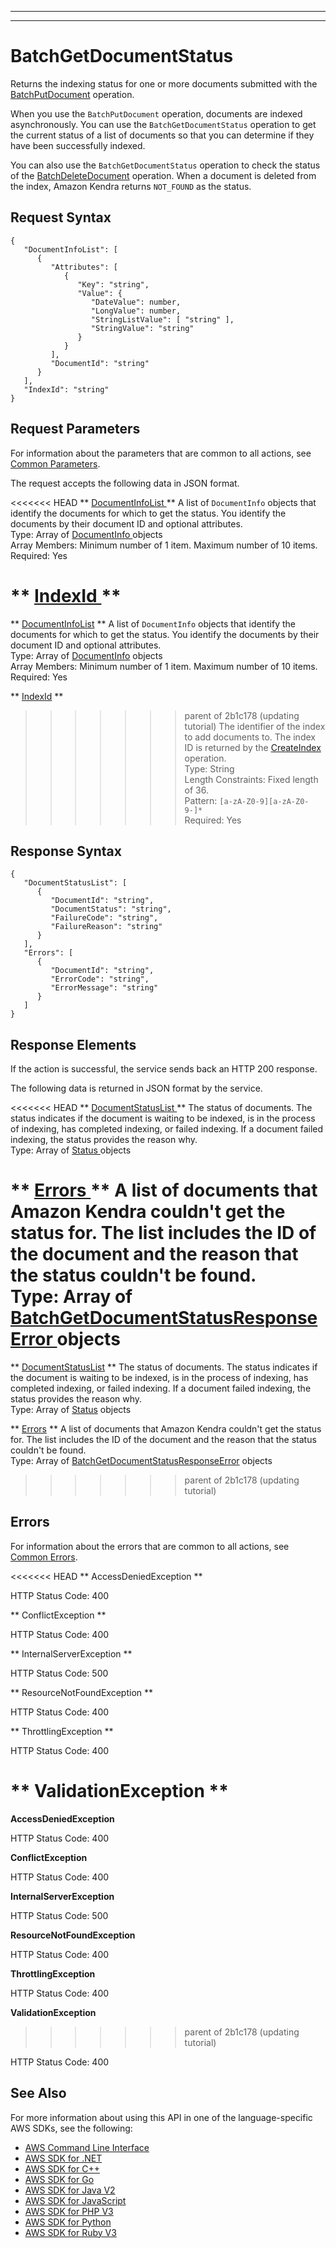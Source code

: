 --------

--------

# BatchGetDocumentStatus<a name="API_BatchGetDocumentStatus"></a>

Returns the indexing status for one or more documents submitted with the [ BatchPutDocument](https://docs.aws.amazon.com/kendra/latest/dg/API_BatchPutDocument.html) operation\.

When you use the `BatchPutDocument` operation, documents are indexed asynchronously\. You can use the `BatchGetDocumentStatus` operation to get the current status of a list of documents so that you can determine if they have been successfully indexed\.

You can also use the `BatchGetDocumentStatus` operation to check the status of the [ BatchDeleteDocument](https://docs.aws.amazon.com/kendra/latest/dg/API_BatchDeleteDocument.html) operation\. When a document is deleted from the index, Amazon Kendra returns `NOT_FOUND` as the status\.

## Request Syntax<a name="API_BatchGetDocumentStatus_RequestSyntax"></a>

```
{
   "DocumentInfoList": [ 
      { 
         "Attributes": [ 
            { 
               "Key": "string",
               "Value": { 
                  "DateValue": number,
                  "LongValue": number,
                  "StringListValue": [ "string" ],
                  "StringValue": "string"
               }
            }
         ],
         "DocumentId": "string"
      }
   ],
   "IndexId": "string"
}
```

## Request Parameters<a name="API_BatchGetDocumentStatus_RequestParameters"></a>

For information about the parameters that are common to all actions, see [Common Parameters](CommonParameters.md)\.

The request accepts the following data in JSON format\.

<<<<<<< HEAD
 ** [ DocumentInfoList ](#API_BatchGetDocumentStatus_RequestSyntax) **   <a name="Kendra-BatchGetDocumentStatus-request-DocumentInfoList"></a>
A list of `DocumentInfo` objects that identify the documents for which to get the status\. You identify the documents by their document ID and optional attributes\.  
Type: Array of [ DocumentInfo ](API_DocumentInfo.md) objects  
Array Members: Minimum number of 1 item\. Maximum number of 10 items\.  
Required: Yes

 ** [ IndexId ](#API_BatchGetDocumentStatus_RequestSyntax) **   <a name="Kendra-BatchGetDocumentStatus-request-IndexId"></a>
=======
 ** [DocumentInfoList](#API_BatchGetDocumentStatus_RequestSyntax) **   <a name="Kendra-BatchGetDocumentStatus-request-DocumentInfoList"></a>
A list of `DocumentInfo` objects that identify the documents for which to get the status\. You identify the documents by their document ID and optional attributes\.  
Type: Array of [DocumentInfo](API_DocumentInfo.md) objects  
Array Members: Minimum number of 1 item\. Maximum number of 10 items\.  
Required: Yes

 ** [IndexId](#API_BatchGetDocumentStatus_RequestSyntax) **   <a name="Kendra-BatchGetDocumentStatus-request-IndexId"></a>
>>>>>>> parent of 2b1c178 (updating tutorial)
The identifier of the index to add documents to\. The index ID is returned by the [ CreateIndex ](https://docs.aws.amazon.com/kendra/latest/dg/API_CreateIndex.html) operation\.  
Type: String  
Length Constraints: Fixed length of 36\.  
Pattern: `[a-zA-Z0-9][a-zA-Z0-9-]*`   
Required: Yes

## Response Syntax<a name="API_BatchGetDocumentStatus_ResponseSyntax"></a>

```
{
   "DocumentStatusList": [ 
      { 
         "DocumentId": "string",
         "DocumentStatus": "string",
         "FailureCode": "string",
         "FailureReason": "string"
      }
   ],
   "Errors": [ 
      { 
         "DocumentId": "string",
         "ErrorCode": "string",
         "ErrorMessage": "string"
      }
   ]
}
```

## Response Elements<a name="API_BatchGetDocumentStatus_ResponseElements"></a>

If the action is successful, the service sends back an HTTP 200 response\.

The following data is returned in JSON format by the service\.

<<<<<<< HEAD
 ** [ DocumentStatusList ](#API_BatchGetDocumentStatus_ResponseSyntax) **   <a name="Kendra-BatchGetDocumentStatus-response-DocumentStatusList"></a>
The status of documents\. The status indicates if the document is waiting to be indexed, is in the process of indexing, has completed indexing, or failed indexing\. If a document failed indexing, the status provides the reason why\.  
Type: Array of [ Status ](API_Status.md) objects

 ** [ Errors ](#API_BatchGetDocumentStatus_ResponseSyntax) **   <a name="Kendra-BatchGetDocumentStatus-response-Errors"></a>
A list of documents that Amazon Kendra couldn't get the status for\. The list includes the ID of the document and the reason that the status couldn't be found\.  
Type: Array of [ BatchGetDocumentStatusResponseError ](API_BatchGetDocumentStatusResponseError.md) objects
=======
 ** [DocumentStatusList](#API_BatchGetDocumentStatus_ResponseSyntax) **   <a name="Kendra-BatchGetDocumentStatus-response-DocumentStatusList"></a>
The status of documents\. The status indicates if the document is waiting to be indexed, is in the process of indexing, has completed indexing, or failed indexing\. If a document failed indexing, the status provides the reason why\.  
Type: Array of [Status](API_Status.md) objects

 ** [Errors](#API_BatchGetDocumentStatus_ResponseSyntax) **   <a name="Kendra-BatchGetDocumentStatus-response-Errors"></a>
A list of documents that Amazon Kendra couldn't get the status for\. The list includes the ID of the document and the reason that the status couldn't be found\.  
Type: Array of [BatchGetDocumentStatusResponseError](API_BatchGetDocumentStatusResponseError.md) objects
>>>>>>> parent of 2b1c178 (updating tutorial)

## Errors<a name="API_BatchGetDocumentStatus_Errors"></a>

For information about the errors that are common to all actions, see [Common Errors](CommonErrors.md)\.

<<<<<<< HEAD
 ** AccessDeniedException **   
  
HTTP Status Code: 400

 ** ConflictException **   
  
HTTP Status Code: 400

 ** InternalServerException **   
  
HTTP Status Code: 500

 ** ResourceNotFoundException **   
  
HTTP Status Code: 400

 ** ThrottlingException **   
  
HTTP Status Code: 400

 ** ValidationException **   
=======
 **AccessDeniedException**   
  
HTTP Status Code: 400

 **ConflictException**   
  
HTTP Status Code: 400

 **InternalServerException**   
  
HTTP Status Code: 500

 **ResourceNotFoundException**   
  
HTTP Status Code: 400

 **ThrottlingException**   
  
HTTP Status Code: 400

 **ValidationException**   
>>>>>>> parent of 2b1c178 (updating tutorial)
  
HTTP Status Code: 400

## See Also<a name="API_BatchGetDocumentStatus_SeeAlso"></a>

For more information about using this API in one of the language\-specific AWS SDKs, see the following:
+  [ AWS Command Line Interface](https://docs.aws.amazon.com/goto/aws-cli/kendra-2019-02-03/BatchGetDocumentStatus) 
+  [ AWS SDK for \.NET](https://docs.aws.amazon.com/goto/DotNetSDKV3/kendra-2019-02-03/BatchGetDocumentStatus) 
+  [ AWS SDK for C\+\+](https://docs.aws.amazon.com/goto/SdkForCpp/kendra-2019-02-03/BatchGetDocumentStatus) 
+  [ AWS SDK for Go](https://docs.aws.amazon.com/goto/SdkForGoV1/kendra-2019-02-03/BatchGetDocumentStatus) 
+  [ AWS SDK for Java V2](https://docs.aws.amazon.com/goto/SdkForJavaV2/kendra-2019-02-03/BatchGetDocumentStatus) 
+  [ AWS SDK for JavaScript](https://docs.aws.amazon.com/goto/AWSJavaScriptSDK/kendra-2019-02-03/BatchGetDocumentStatus) 
+  [ AWS SDK for PHP V3](https://docs.aws.amazon.com/goto/SdkForPHPV3/kendra-2019-02-03/BatchGetDocumentStatus) 
+  [ AWS SDK for Python](https://docs.aws.amazon.com/goto/boto3/kendra-2019-02-03/BatchGetDocumentStatus) 
+  [ AWS SDK for Ruby V3](https://docs.aws.amazon.com/goto/SdkForRubyV3/kendra-2019-02-03/BatchGetDocumentStatus) 